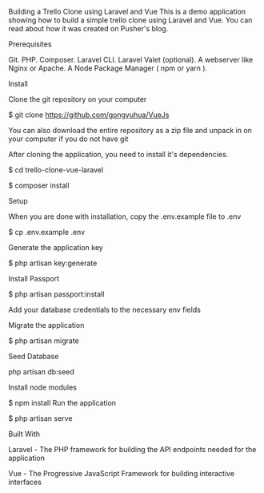 Building a Trello Clone using Laravel and Vue
This is a demo application showing how to build a simple trello clone using Laravel and Vue. You can read about how it was created on Pusher's blog.

Prerequisites

Git.
PHP.
Composer.
Laravel CLI.
Laravel Valet (optional).
A webserver like Nginx or Apache.
A Node Package Manager ( npm or yarn ).

Install

Clone the git repository on your computer

$ git clone https://github.com/gongyuhua/VueJs

You can also download the entire repository as a zip file and unpack in on your computer if you do not have git

After cloning the application, you need to install it's dependencies.

$ cd trello-clone-vue-laravel

$ composer install

Setup

When you are done with installation, copy the .env.example file to .env

$ cp .env.example .env

Generate the application key

$ php artisan key:generate

Install Passport

$ php artisan passport:install

Add your database credentials to the necessary env fields

Migrate the application

$ php artisan migrate

Seed Database

php artisan db:seed

Install node modules

$ npm install
Run the application

$ php artisan serve

Built With

Laravel - The PHP framework for building the API endpoints needed for the application

Vue - The Progressive JavaScript Framework for building interactive interfaces







